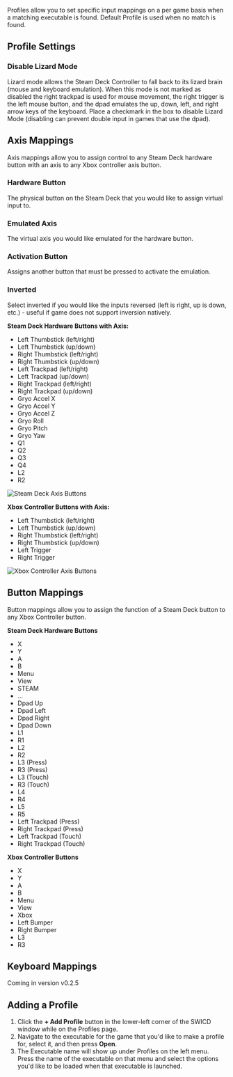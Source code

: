 Profiles allow you to set specific input mappings on a per game basis when a matching executable is found. Default Profile is used when no match is found.

## Profile Settings

### Disable Lizard Mode
Lizard mode allows the Steam Deck Controller to fall back to its lizard brain (mouse and keyboard emulation). When this mode is not marked as disabled the right trackpad is used for mouse movement, the right trigger is the left mouse button, and the dpad emulates the up, down, left, and right arrow keys of the keyboard. Place a checkmark in the box to disable Lizard Mode (disabling can prevent double input in games that use the dpad). 

## Axis Mappings
Axis mappings allow you to assign control to any Steam Deck hardware button with an axis to any Xbox controller axis button.

### Hardware Button
The physical button on the Steam Deck that you would like to assign virtual input to.

### Emulated Axis
The virtual axis you would like emulated for the hardware button.

### Activation Button
Assigns another button that must be pressed to activate the emulation.

### Inverted
Select inverted if you would like the inputs reversed (left is right, up is down, etc.) - useful if game does not support inversion natively.

**Steam Deck Hardware Buttons with Axis:**
- Left Thumbstick (left/right) 
- Left Thumbstick (up/down)
- Right Thumbstick (left/right)
- Right Thumbstick (up/down)
- Left Trackpad (left/right) 
- Left Trackpad (up/down)
- Right Trackpad (left/right)
- Right Trackpad (up/down)
- Gryo Accel X
- Gryo Accel Y
- Gryo Accel Z
- Gryo Roll
- Gryo Pitch
- Gryo Yaw
- Q1
- Q2
- Q3
- Q4
- L2
- R2

![Steam Deck Axis Buttons](https://github.com/mKenfenheuer/steam-deck-windows-usermode-driver/wiki/images/Steam%20Deck%20Axis.png)

**Xbox Controller Buttons with Axis:**
- Left Thumbstick (left/right) 
- Left Thumbstick (up/down)
- Right Thumbstick (left/right)
- Right Thumbstick (up/down)
- Left Trigger
- Right Trigger

![Xbox Controller Axis Buttons](https://github.com/mKenfenheuer/steam-deck-windows-usermode-driver/wiki/docs/images/Xbox%20Axis.png)

## Button Mappings
Button mappings allow you to assign the function of a Steam Deck button to any Xbox Controller button.

**Steam Deck Hardware Buttons**
- X
- Y
- A
- B
- Menu
- View
- STEAM
- ...
- Dpad Up
- Dpad Left
- Dpad Right
- Dpad Down
- L1
- R1
- L2
- R2
- L3 (Press)
- R3 (Press)
- L3 (Touch)
- R3 (Touch)
- L4
- R4
- L5
- R5
- Left Trackpad (Press)
- Right Trackpad (Press)
- Left Trackpad (Touch)
- Right Trackpad (Touch)

**Xbox Controller Buttons**
- X
- Y
- A
- B
- Menu
- View
- Xbox
- Left Bumper
- Right Bumper
- L3
- R3

## Keyboard Mappings
Coming in version v0.2.5

## Adding a Profile
1. Click the **+ Add Profile** button in the lower-left corner of the SWICD window while on the Profiles page.  
2. Navigate to the executable for the game that you'd like to make a profile for, select it, and then press **Open**.
3. The Executable name will show up under Profiles on the left menu. Press the name of the executable on that menu and select the options you'd like to be loaded when that executable is launched.